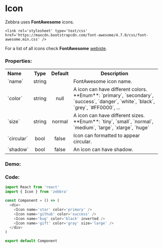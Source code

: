 # Icon

Zebbra uses **FontAwesome** icons.

~~~~
<link rel='stylesheet' type='text/css' href='https://maxcdn.bootstrapcdn.com/font-awesome/4.7.0/css/font-awesome.min.css' />
~~~~
For a list of all icons check **FontAwesome** [webiste](https://fontawesome.com/v4.7.0/icons/).

### Properties:

<table>
  <tbody>
    <tr>
      <th class='name' align="left">Name</th>
      <th align="center">Type</th>
      <th align="center">Default</th>
      <th>Description</th>
    </tr>
    <tr>
      <td>`name`</td>
      <td class='type' align="center">string</td>
      <td class='default-type' align="center"></td>
      <td>
        FontAwesome icon name.
      </td>
    </tr>
    <tr>
      <td>`color`</td>
      <td class='type' align="center">string</td>
      <td class='default-type' align="center">null</td>
      <td>
        A icon can have different colors. <br />
        **Enum**:
        `primary`, `secondary`, `success`, `danger`, `white`, `black`, `grey`, `#FF0000`, ...
      </td>
    </tr>
    <tr>
      <td>`size`</td>
      <td class='type' align="center">string</td>
      <td class='default-type' align="center">normal</td>
      <td>
        A icon can have different sizes. <br />
        **Enum**:
        `tiny`, `small`, `normal`, `medium`, `large`, `xlarge`, `huge`
      </td>
    </tr>
    <tr>
      <td>`circular`</td>
      <td class='type' align="center">bool</td>
      <td class='default-type' align="center">false</td>
      <td>
        Icon can formatted to appear circular.
      </td>
    </tr>
    <tr>
      <td>`shadow`</td>
      <td class='type' align="center">bool</td>
      <td class='default-type' align="center">false</td>
      <td>
        An icon can have shadow.
      </td>
    </tr>
  </tbody>
</table>


### Demo:

<!-- STORY -->

### Code:

```js
import React from 'react'
import { Icon } from 'zebbra'

const Component = () => (
  <div>
    <Icon name='star' color='primary' />
    <Icon name='github' color='success' />
    <Icon name='bug' color='black' inverted />
    <Icon name='gift' color='gray' size='large' />
  </div>
)

export default Component
```
